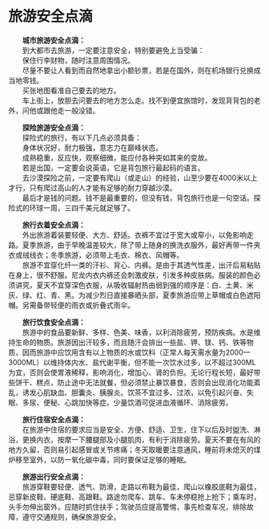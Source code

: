 # 旅游安全点滴  

&emsp;&emsp;**城市旅游安全点滴：**  
&emsp;&emsp;到大都市去旅游，一定要注意安全，特别要避免上当受骗：  
&emsp;&emsp;保住行李财物，随时注意周围情况。  
&emsp;&emsp;尽量不要让人看到而自然地拿出小额钞票，若是在国外，则在机场银行兑换成当地零钱。  
&emsp;&emsp;买张地图看准自己要去的地方。  
&emsp;&emsp;车上街上，放胆去问要去的地方怎么走。找不到便宜旅馆时，发现背背包的老外，问他或跟他走一般没错。  

&emsp;&emsp;**探险旅游安全点滴：**  
&emsp;&emsp;探险式的旅行，有以下几点必须具备：  
&emsp;&emsp;身体状况好，耐力极强，意志力在巅峰状态。  
&emsp;&emsp;成熟稳重，反应快，观察细微，能应付各种突如其来的变故。  
&emsp;&emsp;若是出国，一定要会说英语，它是背包旅行最起码的语言。  
&emsp;&emsp;去沙漠探险之前，一定要有爬山（或走山）的经验，山至少要在4000米以上才行，只有爬过高山的人才能有足够的耐力穿越沙漠。  
&emsp;&emsp;最后才是钱的问题。钱不是最重要的，但没有钱，背包旅行也是一句空话。探险式的环球一周，三四千美元就足够了。  

&emsp;&emsp;**旅行衣着安全点滴：**  
&emsp;&emsp;外出旅游着装要轻便、大方、舒适。衣裤不宜过于宽大或窄小，以免影响走路。夏季旅游，由于早晚温差较大，除了带上随身的换洗衣服外，最好再带一件夹衣或绒线衣；冬季旅游，必须带上毛衣、棉衣、风帽等。  
&emsp;&emsp;旅游不宜穿化纤一类的汗衫、背心、内裤。是由于其透气性差，出汗后易粘贴在身上，很不舒服。尼龙内衣内裤还会刺激皮肤，引发多种皮肤病。服装的颜色必须讲究，夏天不宜穿深色衣服，从吸收辐射热由弱到强的顺序是：白、土黄、米灰、绿、红、青、黑。为减少烈日直接暴晒头部，夏季旅游应带上草帽或白色遮阳帽。另需备带轻便的雨衣或折叠式雨伞。  

&emsp;&emsp;**旅行饮食安全点滴：**  
&emsp;&emsp;旅游中的食品要新鲜、多样、色美、味香，以利消除疲劳，预防疾病。水是维持生命的物质。旅游因出汗较多，而且随汗会排出一些盐、钾、镁、钙、铁等物质，因而旅游中应饮用含有以上物质的水或饮料（正常人每天需水量为2000—3000ML）以维持体内水、盐代谢平衡，但不能一次饮水过多，以不超过300ML为宜，否则会使胃液稀释，影响消化，增加心、肾的负担。无论行程长短，最好带些饼干、糕点，防止途中无法就餐，但必须禁止暴饮暴食，否则会出现消化功能紊乱，诱发心肌缺血、胆囊炎、胰腺炎。饮茶不宜过多、过浓，以免引起兴奋、失眠、多尿、便秘、心跳加快等症。少量饮酒可促进血液循环、消除疲劳。  

&emsp;&emsp;**旅行住宿安全点滴：**  
&emsp;&emsp;在旅游中住宿的要求应当是安全、方便、舒适、卫生，住下以后及时盥洗、淋浴，更换内衣，按摩一下腰腿部及小腿肌肉，有利于消除疲劳。夏天不要在有风的地方久留，否则易引起感冒或关节疼痛；冬天取暖要注意通风，睡前将未熄灭的煤炉移至室外，以防一氧化碳中毒，同时要保证足够的睡眠。  

&emsp;&emsp;**旅游出行安全点滴：**  
&emsp;&emsp;旅游穿鞋要轻便、透气、防滑，走路以布鞋为最佳，爬山以橡胶底鞋为最佳，忌穿新皮鞋、硬底鞋、高跟鞋。路途勿爬车、跳车、车未停稳抢上抢下；乘车时，头手勿伸出窗外，应随时抓住扶手；驾驶员应提高警惕，事先检查车况，排除故障，遵守交通规则，确保旅游安全。  
